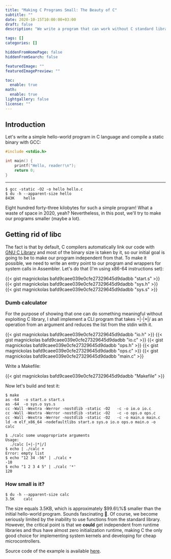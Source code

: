 ```yaml
---
title: "Making C Programs Small: The Beauty of C"
subtitle: ""
date: 2020-10-15T10:00:00+03:00
draft: false
description: "We write a program that can work without C standard library and is very lightweight."

tags: []
categories: []

hiddenFromHomePage: false
hiddenFromSearch: false

featuredImage: ""
featuredImagePreview: ""

toc:
  enable: true
math:
  enable: true
lightgallery: false
license: ""
---
```


## Introduction

Let's write a simple hello-world program in C language and compile a static binary with GCC:<!--more-->

```c
#include <stdio.h>

int main() {
    printf("Hello, reader!\n");
    return 0;
}
```
---
```shell
$ gcc -static -O2 -o hello hello.c
$ du -h --apparent-size hello
843K	hello
```

Eight hundred forty-three kilobytes for such a simple program! What a waste of space in 2020, yeah?
Nevertheless, in this post, we'll try to make our programs smaller (maybe a lot).

## Getting rid of libc

The fact is that by default, C compilers automatically link our code with [GNU C Library][glibc] and most of the binary size is taken by it, so our initial goal is going to be to make our program independent from that. To make it possible, we need to write an entry point to our program and wrappers for system calls in Assembler. Let's do that (I'm using x86-64 instructions set):

{{< gist magnickolas bafd9caee039e0cfe27329645d9dadbb "start.s" >}}
{{< gist magnickolas bafd9caee039e0cfe27329645d9dadbb "sys.h" >}}
{{< gist magnickolas bafd9caee039e0cfe27329645d9dadbb "sys.s" >}}

### Dumb calculator

For the purpose of showing that one can do something meaningful without exploiting C library, I shall implement a CLI program that takes +|-|*|/ as an operation from an argument and reduces the list from the stdin with it.

{{< gist magnickolas bafd9caee039e0cfe27329645d9dadbb "io.h" >}}
{{< gist magnickolas bafd9caee039e0cfe27329645d9dadbb "io.c" >}}
{{< gist magnickolas bafd9caee039e0cfe27329645d9dadbb "ops.h" >}}
{{< gist magnickolas bafd9caee039e0cfe27329645d9dadbb "ops.c" >}}
{{< gist magnickolas bafd9caee039e0cfe27329645d9dadbb "main.c" >}}

Write a Makefile:

{{< gist magnickolas bafd9caee039e0cfe27329645d9dadbb "Makefile" >}}

Now let's build and test it:

```shell
$ make
as -64  -o start.o start.s
as -64  -o sys.o sys.s
cc -Wall -Wextra -Werror -nostdlib -static -O2   -c -o io.o io.c
cc -Wall -Wextra -Werror -nostdlib -static -O2   -c -o ops.o ops.c
cc -Wall -Wextra -Werror -nostdlib -static -O2   -c -o main.o main.c
ld -m elf_x86_64 -nodefaultlibs start.o sys.o io.o ops.o main.o -o calc
```

```shell
$ ./calc some unappropriate arguments
Usage:
  ./calc [+|-|*|/]
$ echo | ./calc +
Error: empty list
$ echo "12 34 -56" | ./calc +
-10
$ echo "1 2 3 4 5" | ./calc '*'
120
```

### How small is it?

```shell
$ du -h --apparent-size calc
3.5K	calc
```

The size equals 3.5KB, which is approximately $99.6\\%$ smaller than the initial hello-world program. Sounds fascinating :tada:. Of course, we become seriously limited by the inability to use functions from the standard library. However, the critical point is that we **could** get independent from runtime libraries and thus have almost zero initialization runtime, making C the only good choice for implementing system kernels and developing for cheap microcontrollers. 

Source code of the example is available [here](https://gist.github.com/magnickolas/bafd9caee039e0cfe27329645d9dadbb).

[glibc]: https://www.gnu.org/software/libc/
